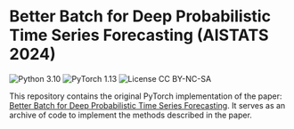 # Better Batch for Deep Probabilistic Time Series Forecasting (AISTATS 2024)
![Python 3.10](https://img.shields.io/badge/python-3.10-green.svg?style=plastic)
![PyTorch 1.13](https://img.shields.io/badge/PyTorch%20-%23EE4C2C.svg?style=plastic)
![License CC BY-NC-SA](https://img.shields.io/badge/license-CC_BY--NC--SA--green.svg?style=plastic)

This repository contains the original PyTorch implementation of the paper: 
[Better Batch for Deep Probabilistic Time Series Forecasting](https://proceedings.mlr.press/v238/zheng24a/zheng24a.pdf). It serves as an archive of code to implement the methods described in the paper.
